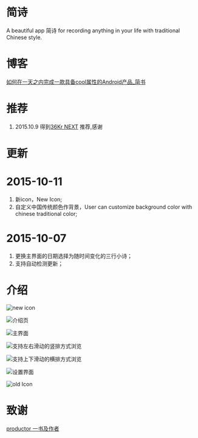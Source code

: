 #  简诗

A beautiful app 简诗 for recording anything in your life with traditional Chinese style.

# 博客

[如何在一天之内完成一款具备cool属性的Android产品_简书](http://www.jianshu.com/p/cf496fc408b2)

# 推荐
1. 2015.10.9 得到[36Kr NEXT](https://next.36kr.com/posts/20062) 推荐,感谢

# 更新

# 2015-10-11
1. 新icon，New Icon;
2. 自定义中国传统颜色作背景，User can customize background color with chinese traditional color;

# 2015-10-07
1. 更换主界面的日期选择为随时间变化的三行小诗；
2. 支持自动检测更新；

# 介绍
![new icon](http://upload-images.jianshu.io/upload_images/281665-ed11aa9d8f7377a5.png?imageMogr2/auto-orient/strip%7CimageView2/2/w/1240)

![介绍页](http://upload-images.jianshu.io/upload_images/281665-b5c44e9042697e93.png?imageMogr2/auto-orient/strip%7CimageView2/2/w/1240)

![主界面](http://upload-images.jianshu.io/upload_images/281665-f98e1cca5777b4fd.png?imageMogr2/auto-orient/strip%7CimageView2/2/w/1240)

![支持`左右滑动`的竖排方式浏览](http://upload-images.jianshu.io/upload_images/281665-a59a0c3ae2e2af04.png?imageMogr2/auto-orient/strip%7CimageView2/2/w/1240)

![支持`上下滑动`的横排方式浏览](http://upload-images.jianshu.io/upload_images/281665-c7ccd78dc26f20c5.png?imageMogr2/auto-orient/strip%7CimageView2/2/w/1240)


![设置界面](http://upload-images.jianshu.io/upload_images/281665-7e84e4a43d3f7e84.png?imageMogr2/auto-orient/strip%7CimageView2/2/w/1240)

![old Icon](http://upload-images.jianshu.io/upload_images/281665-64ca40b35eb533c3.png?imageMogr2/auto-orient/strip%7CimageView2/2/w/1240)

# 致谢
[productor 一书及作者](http://producter.io/)
